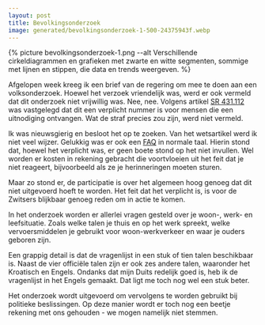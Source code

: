 ```yaml
---
layout: post
title: Bevolkingsonderzoek
image: generated/bevolkingsonderzoek-1-500-24375943f.webp
---
```


{% picture bevolkingsonderzoek-1.png --alt Verschillende cirkeldiagrammen en grafieken met zwarte en witte segmenten, sommige met lijnen en stippen, die data en trends weergeven. %}

Afgelopen week kreeg ik een brief van de regering om mee te doen aan een volksonderzoek. Hoewel het verzoek vriendelijk was, werd er ook vermeld dat dit onderzoek niet vrijwillig was. Nee, nee. Volgens artikel [SR 431.112](https://www.fedlex.admin.ch/eli/cc/2007/869/de) was vastgelegd dat dit een verplicht nummer is voor mensen die een uitnodiging ontvangen. Wat de straf precies zou zijn, werd niet vermeld.

Ik was nieuwsgierig en besloot het op te zoeken. Van het wetsartikel werd ik niet veel wijzer. Gelukkig was er ook een [FAQ](https://www.bfs.admin.ch/bfs/de/home/statistiken/bevoelkerung/erhebungen/se/befragte-personen-ecensus/faq.html) in normale taal. Hierin stond dat, hoewel het verplicht was, er geen boete stond op het niet invullen. Wel worden er kosten in rekening gebracht die voortvloeien uit het feit dat je niet reageert, bijvoorbeeld als ze je herinneringen moeten sturen.

Maar zo stond er, de participatie is over het algemeen hoog genoeg dat dit niet uitgevoerd hoeft te worden. Het feit dat het verplicht is, is voor de Zwitsers blijkbaar genoeg reden om in actie te komen.

In het onderzoek worden er allerlei vragen gesteld over je woon-, werk- en leefsituatie. Zoals welke talen je thuis en op het werk spreekt, welke vervoersmiddelen je gebruikt voor woon-werkverkeer en waar je ouders geboren zijn.

Een grappig detail is dat de vragenlijst in een stuk of tien talen beschikbaar is. Naast de vier officiële talen zijn er ook zes andere talen, waaronder het Kroatisch en Engels. Ondanks dat mijn Duits redelijk goed is, heb ik de vragenlijst in het Engels gemaakt. Dat ligt me toch nog wel een stuk beter.

Het onderzoek wordt uitgevoerd om vervolgens te worden gebruikt bij politieke beslissingen. Op deze manier wordt er toch nog een beetje rekening met ons gehouden - we mogen namelijk niet stemmen.

